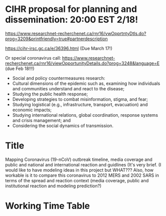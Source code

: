 # CIHR proposal for planning and dissemination: 20:00 EST 2/18!

https://www.researchnet-recherchenet.ca/rnr16/vwOpprtntyDtls.do?prog=3209&printfriendly=true#partnerdescription

https://cihr-irsc.gc.ca/e/36396.html (Due March 17!)

Or special coronavirus call: https://www.researchnet-recherchenet.ca/rnr16/viewOpportunityDetails.do?prog=3248&language=E (due Feb 18!!!)
- Social and policy countermeasures research:
- Cultural dimensions of the epidemic such as, examining how individuals and communities understand and react to the disease;
- Studying the public health response;
- Developing strategies to combat misinformation, stigma, and fear;
- Studying logistical (e.g., infrastructure, transport, evacuation) and economic impacts;
- Studying international relations, global coordination, response systems and crisis management; and
- Considering the social dynamics of transmission.

# Title
Mapping Coronavirus (19-nCoV) outbreak timeline, media coverage and public and national and international reaction and guidlines
(It's very brief.  (I would like to have modeling ideas in this project but WHAT???  Also, how workable is it to compare this coronavirus to 2012 MERS and 2002 SARS in terms of the spread and reaction context (media coverage, public and institutional reaction and modeling prediction?)

# Working Time Table


